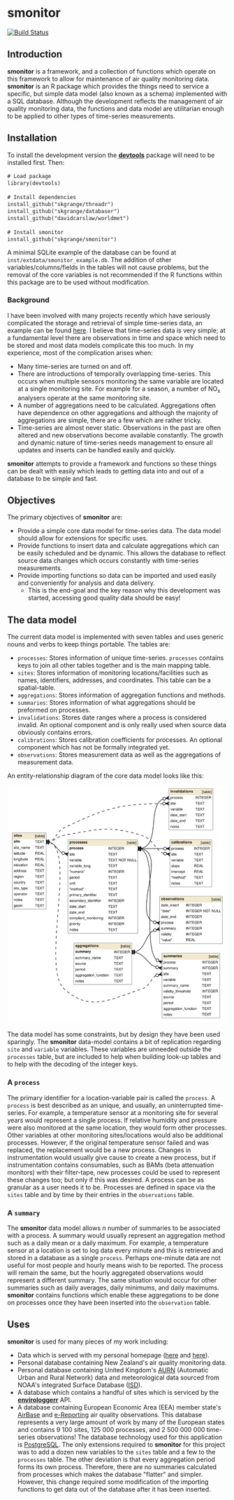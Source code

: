 # **smonitor**

[![Build Status](https://travis-ci.org/skgrange/smonitor.svg?branch=master)](https://travis-ci.org/skgrange/smonitor)

## Introduction

**smonitor** is a framework, and a collection of functions which operate on this framework to allow for maintenance of air quality monitoring data. **smonitor** is an R package which provides the things need to service a specific, but simple data model (also known as a schema) implemented with a SQL database. Although the development reflects the management of air quality monitoring data, the functions and data model are utilitarian enough to be applied to other types of time-series measurements. 

## Installation

To install the development version the [**devtools**](https://github.com/hadley/devtools) package will need to be installed first. Then:

```
# Load package
library(devtools)

# Install dependencies
install_github("skgrange/threadr")
install_github("skgrange/databaser")
install_github("davidcarslaw/worldmet")

# Install smonitor
install_github("skgrange/smonitor")
```

A minimal SQLite example of the database can be found at `inst/extdata/smonitor_example.db`. The addition of other variables/columns/fields in the tables will not cause problems, but the removal of the core variables is not recommended if the R functions within this package are to be used without modification. 

### Background

I have been involved with many projects recently which have seriously complicated the storage and retrieval of simple time-series data, an example can be found [here](https://wiki.52north.org/SensorWeb/SensorObservationServiceDatabaseModel#Core_database_model). I believe that time-series data is very simple; at a fundamental level there are observations in time and space which need to be stored and most data models complicate this too much. In my experience, most of the complication arises when:

  - Many time-series are turned on and off. 
  - There are introductions of temporally overlapping time-series. This occurs when multiple sensors monitoring the same variable are located at a single monitoring site. For example for a season, a number of NO<sub>x</sub> analysers operate at the same monitoring site. 
  - A number of aggregations need to be calculated. Aggregations often have dependence on other aggregations and although the majority of aggregations are simple, there are a few which are rather tricky. 
  - Time-series are almost never static. Observations in the past are often altered and new observations become available constantly. The growth and dynamic nature of time-series needs management to ensure all updates and inserts can be handled easily and quickly. 
  
**smonitor** attempts to provide a framework and functions so these things can be dealt with easily which leads to getting data into and out of a database to be simple and fast. 

## Objectives

The primary objectives of **smonitor** are: 

  - Provide a simple core data model for time-series data. The data model should allow for extensions for specific uses. 
  - Provide functions to insert data and calculate aggregations which can be easily scheduled and be dynamic. This allows the database to reflect source data changes which occurs constantly with time-series measurements. 
  - Provide importing functions so data can be imported and used easily and conveniently for analysis and data delivery. 
    - This is the end-goal and the key reason why this development was started, accessing good quality data should be easy! 

## The data model

The current data model is implemented with seven tables and uses generic nouns and verbs to keep things portable. The tables are:

  - `processes`: Stores information of unique time-series. `processes` contains keys to join all other tables together and is the main mapping table. 
  - `sites`: Stores information of monitoring locations/facilities such as names, identifiers, addresses, and coordinates. This table can be a spatial-table. 
  - `aggregations`: Stores information of aggregation functions and methods.
  - `summaries`: Stores information of what aggregations should be preformed on processes. 
  - `invalidations`: Stores date ranges where a process is considered invalid. An optional component and is only really used when source data obviously contains errors. 
  - `calibrations`: Stores calibration coefficients for processes. An optional component which has not be formally integrated yet. 
  - `observations`: Stores measurement data as well as the aggregations of measurement data.

An entity-relationship diagram of the core data model looks like this:

![**smonitor**'s core data model](inst/extdata/smonitor_entity_relationship_diagram.png)

The data model has some constraints, but by design they have been used sparingly. The **smonitor** data-model contains a bit of replication regarding `site` and `variable` variables. These variables are unneeded outside the `processes` table, but are included to help when building look-up tables and to help with the decoding of the integer keys.

### A `process`

The primary identifier for a location-variable pair is called the `process`. A `process` is best described as an unique, and usually, an uninterrupted time-series. For example, a temperature sensor at a monitoring site for several years would represent a single process. If relative humidity and pressure were also monitored at the same location, they would form other processes. Other variables at other monitoring sites/locations would also be additional processes. However, if the original temperature sensor failed and was replaced, the replacement would be a new process. Changes in instrumentation would usually give cause to create a new process, but if instrumentation contains consumables, such as BAMs (beta attenuation monitors) with their filter-tape, new processes could be used to represent these changes too; but only if this was desired. A process can be as granular as a user needs it to be. Processes are defined in space via the `sites` table and by time by their entries in the `observations` table. 

### A `summary`

The **smonitor** data model allows *n* number of summaries to be associated with a process. A summary would usually represent an aggregation method such as a daily mean or a daily maximum. For example, a temperature sensor at a location is set to log data every minute and this is retrieved and stored in a database as a single `process`. Perhaps one-minute data are not useful for most people and hourly means wish to be reported. The process will remain the same, but the hourly aggregated observations would represent a different summary. The same situation would occur for other summaries such as daily averages, daily minimums, and daily maximums. **smonitor** contains functions which enable these aggregations to be done on processes once they have been inserted into the `observation` table. 

## Uses

**smonitor** is used for many pieces of my work including: 

  - Data which is served with my personal homepage ([here](http://skgrange.github.io/temperature_plots.html) and [here](http://skgrange.github.io/air_quality_plots.html)). 
  - Personal database containing New Zealand's air quality monitoring data. 
  - Personal database containing United Kingdom's [AURN](https://uk-air.defra.gov.uk/) (Automatic Urban and Rural Network) data and meteorological data sourced from NOAA's integrated Surface Database ([ISD](https://www.ncdc.noaa.gov/isd)). 
  - A database which contains a handful of sites which is serviced by the [**envirologgerr**](https://github.com/skgrange/envirologgerr) API.
  - A database containing European Economic Area (EEA) member state's [AirBase](http://www.eea.europa.eu/data-and-maps/data/airbase-the-european-air-quality-database-8) and [e-Reporting](http://www.eionet.europa.eu/aqportal/Drep1) air quality observations. This database represents a very large amount of work by many of the European states and contains 9 100 sites, 125 000 processes, and 2 500 000 000 time-series observations! The database technology used for this application is [PostgreSQL](https://www.postgresql.org/). The only extensions required to **smonitor** for this project was to add a dozen new variables to the `sites` table and a few to the `processes` table. The other deviation is that every aggregation period forms its own process. Therefore, there are no summaries calculated from processes which makes the database "flatter" and simpler. However, this change required some modification of the importing functions to get data out of the database after it has been inserted. 
